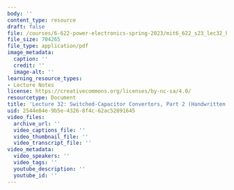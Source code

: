 ```yaml
---
body: ''
content_type: resource
draft: false
file: /courses/6-622-power-electronics-spring-2023/mit6_622_s23_lec32_hand.pdf
file_size: 704265
file_type: application/pdf
image_metadata:
  caption: ''
  credit: ''
  image-alt: ''
learning_resource_types:
- Lecture Notes
license: https://creativecommons.org/licenses/by-nc-sa/4.0/
resourcetype: Document
title: 'Lecture 32: Switched-Capacitor Convertors, Part 2 (Handwritten Notes)'
uid: 2544e84e-9b5e-4326-8f4c-62ac52891645
video_files:
  archive_url: ''
  video_captions_file: ''
  video_thumbnail_file: ''
  video_transcript_file: ''
video_metadata:
  video_speakers: ''
  video_tags: ''
  youtube_description: ''
  youtube_id: ''
---
```

